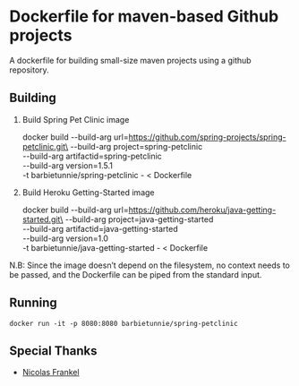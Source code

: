 # Dockerfile for maven-based Github projects
A dockerfile for building small-size maven projects using a github repository.

## Building

1. Build Spring Pet Clinic image

    docker build --build-arg url=https://github.com/spring-projects/spring-petclinic.git\
	--build-arg project=spring-petclinic\
	--build-arg artifactid=spring-petclinic\
	--build-arg version=1.5.1\
	-t barbietunnie/spring-petclinic - < Dockerfile
  
2. Build Heroku Getting-Started image

    docker build --build-arg url=https://github.com/heroku/java-getting-started.git\
	--build-arg project=java-getting-started\
	--build-arg artifactid=java-getting-started\
	--build-arg version=1.0\
	-t barbietunnie/java-getting-started - < Dockerfile
    
	
N.B: Since the image doesn’t depend on the filesystem, no context needs to be passed, and the Dockerfile can be piped from the standard input.

## Running
    docker run -it -p 8080:8080 barbietunnie/spring-petclinic

## Special Thanks

-  [Nicolas Frankel](https://dzone.com/articles/a-dockerfile-for-maven-based-github-projects)